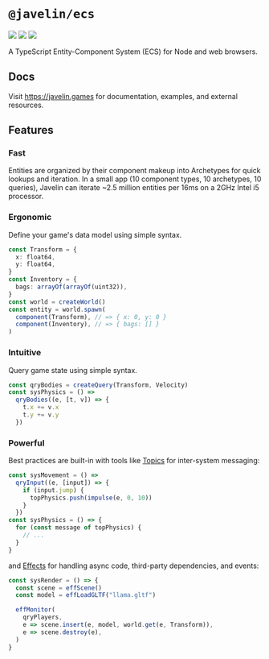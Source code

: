 # `@javelin/ecs`

![](https://camo.githubusercontent.com/36d0620c487aed9687926c052da8f57bb3361997/68747470733a2f2f666c61742e62616467656e2e6e65742f62616467652f6c6963656e73652f4d49542f707572706c65)
![](https://camo.githubusercontent.com/e31c52c59d5035f3abb502ef36e4b7b5a10eb173/68747470733a2f2f666c61742e62616467656e2e6e65742f62616467652f69636f6e2f547970655363726970743f69636f6e3d74797065736372697074266c6162656c)
![](https://flat.badgen.net/bundlephobia/minzip/@javelin/ecs)

A TypeScript Entity-Component System (ECS) for Node and web browsers.

## Docs

Visit https://javelin.games for documentation, examples, and external resources.

## Features

### Fast

Entities are organized by their component makeup into Archetypes for quick lookups and iteration. In a small app (10 component types, 10 archetypes, 10 queries), Javelin can iterate ~2.5 million entities per 16ms on a 2GHz Intel i5 processor.

### Ergonomic

Define your game's data model using simple syntax.

```ts
const Transform = {
  x: float64,
  y: float64,
}
const Inventory = {
  bags: arrayOf(arrayOf(uint32)),
}
const world = createWorld()
const entity = world.spawn(
  component(Transform), // => { x: 0, y: 0 }
  component(Inventory), // => { bags: [] }
)
```

### Intuitive

Query game state using simple syntax.

```ts
const qryBodies = createQuery(Transform, Velocity)
const sysPhysics = () =>
  qryBodies((e, [t, v]) => {
    t.x += v.x
    t.y += v.y
  })
```

### Powerful

Best practices are built-in with tools like [Topics](https://javelin.games/ecs/topics) for inter-system messaging:

```ts
const sysMovement = () =>
  qryInput((e, [input]) => {
    if (input.jump) {
      topPhysics.push(impulse(e, 0, 10))
    }
  })
const sysPhysics = () => {
  for (const message of topPhysics) {
    // ...
  }
}
```

and [Effects](https://javelin.games/ecs/effects) for handling async code, third-party dependencies, and events:

```ts
const sysRender = () => {
  const scene = effScene()
  const model = effLoadGLTF("llama.gltf")

  effMonitor(
    qryPlayers,
    e => scene.insert(e, model, world.get(e, Transform)),
    e => scene.destroy(e),
  )
}
```
